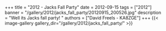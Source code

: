 +++
title = "2012 - Jacks Fall Party"
date = 2012-09-15
tags = ["2012"]
banner = "/gallery/2012/jacks_fall_party/20120915_200526.jpg"
description = "Well its Jacks fall party! "
authors = ["David Freels - KA8ZGE"]
+++
{{< image-gallery gallery_dir="/gallery/2012/jacks_fall_party/" >}}
